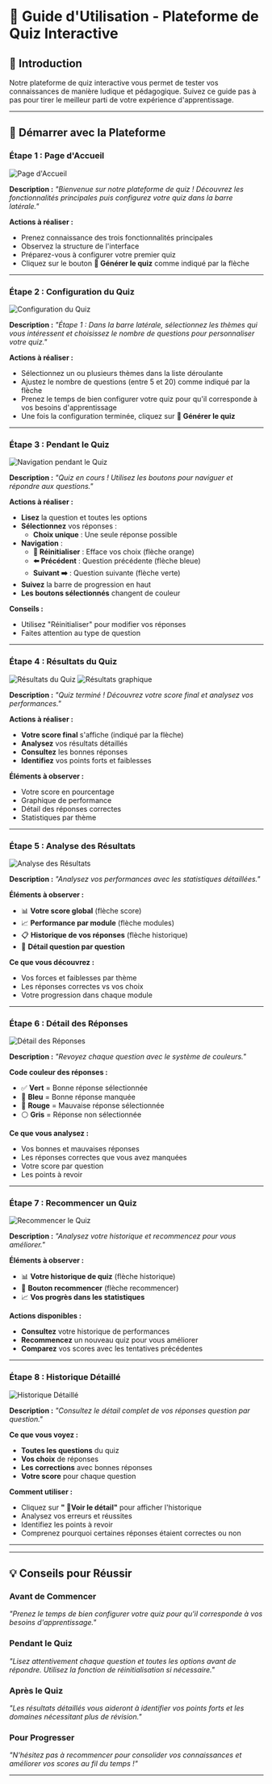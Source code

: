 
# 🎯 Guide d'Utilisation - Plateforme de Quiz Interactive

## 📖 Introduction

Notre plateforme de quiz interactive vous permet de tester vos connaissances de manière ludique et pédagogique. Suivez ce guide pas à pas pour tirer le meilleur parti de votre expérience d'apprentissage.

---

## 🚀 Démarrer avec la Plateforme

### Étape 1 : Page d'Accueil
![Page d'Accueil](oop_project/images/etape1.jpg)

**Description :** 
*"Bienvenue sur notre plateforme de quiz ! Découvrez les fonctionnalités principales puis configurez votre quiz dans la barre latérale."*

**Actions à réaliser :**
- Prenez connaissance des trois fonctionnalités principales
- Observez la structure de l'interface  
- Préparez-vous à configurer votre premier quiz
- Cliquez sur le bouton **🚀 Générer le quiz** comme indiqué par la flèche

---

### Étape 2 : Configuration du Quiz
![Configuration du Quiz](oop_project/images/etape2.jpg)

**Description :** 
*"Étape 1 : Dans la barre latérale, sélectionnez les thèmes qui vous intéressent et choisissez le nombre de questions pour personnaliser votre quiz."*

**Actions à réaliser :**
- Sélectionnez un ou plusieurs thèmes dans la liste déroulante
- Ajustez le nombre de questions (entre 5 et 20) comme indiqué par la flèche
- Prenez le temps de bien configurer votre quiz pour qu'il corresponde à vos besoins d'apprentissage
- Une fois la configuration terminée, cliquez sur **🚀 Générer le quiz**
---




### Étape 3 : Pendant le Quiz
![Navigation pendant le Quiz](oop_project/images/etape3.jpg)

**Description :** 
*"Quiz en cours ! Utilisez les boutons pour naviguer et répondre aux questions."*

**Actions à réaliser :**
- **Lisez** la question et toutes les options
- **Sélectionnez** vos réponses :
  -  **Choix unique** : Une seule réponse possible
- **Navigation** :
  - **🔄 Réinitialiser** : Efface vos choix (flèche orange)
  - **⬅️ Précédent** : Question précédente (flèche bleue)  
  - **Suivant ➡️** : Question suivante (flèche verte)
- **Suivez** la barre de progression en haut
- **Les boutons sélectionnés** changent de couleur

**Conseils :**
- Utilisez "Réinitialiser" pour modifier vos réponses
- Faites attention au type de question
---




### Étape 4 : Résultats du Quiz
![Résultats du Quiz](oop_project/images/etape4.jpg)
![Résultats graphique](oop_project/images/etape5.jpg)


**Description :** 
*"Quiz terminé ! Découvrez votre score final et analysez vos performances."*

**Actions à réaliser :**
- **Votre score final** s'affiche (indiqué par la flèche)
- **Analysez** vos résultats détaillés
- **Consultez** les bonnes réponses
- **Identifiez** vos points forts et faiblesses

**Éléments à observer :**
-  Votre score en pourcentage
-  Graphique de performance
- Détail des réponses correctes
-  Statistiques par thème

---

### Étape 5 : Analyse des Résultats
![Analyse des Résultats](oop_project/images/etape6.jpg)

**Description :** 
*"Analysez vos performances avec les statistiques détaillées."*

**Éléments à observer :**
- 📊 **Votre score global** (flèche score)
- 📈 **Performance par module** (flèche modules)
- 📋 **Historique de vos réponses** (flèche historique)
- 🎯 **Détail question par question**

**Ce que vous découvrez :**
- Vos forces et faiblesses par thème
- Les réponses correctes vs vos choix
- Votre progression dans chaque module

---

### Étape 6 : Détail des Réponses
![Détail des Réponses](oop_project/images/etape7.jpg)

**Description :** 
*"Revoyez chaque question avec le système de couleurs."*

**Code couleur des réponses :**
- ✅ **Vert** = Bonne réponse sélectionnée
- 🔵 **Bleu** = Bonne réponse manquée  
- 🔴 **Rouge** = Mauvaise réponse sélectionnée
- ⚪ **Gris** = Réponse non sélectionnée

**Ce que vous analysez :**
- Vos bonnes et mauvaises réponses
- Les réponses correctes que vous avez manquées
- Votre score par question
- Les points à revoir
---

### Étape 7 : Recommencer un Quiz
![Recommencer le Quiz](oop_project/images/etape8.jpg)

**Description :** 
*"Analysez votre historique et recommencez pour vous améliorer."*

**Éléments à observer :**
- 📊 **Votre historique de quiz** (flèche historique)
- 🔄 **Bouton recommencer** (flèche recommencer)
- 📈 **Vos progrès dans les statistiques**

**Actions disponibles :**
- **Consultez** votre historique de performances
- **Recommencez** un nouveau quiz pour vous améliorer
- **Comparez** vos scores avec les tentatives précédentes
---

### Étape 8 : Historique Détaillé
![Historique Détaillé](oop_project/images/etape8.jpg)

**Description :** 
*"Consultez le détail complet de vos réponses question par question."*

**Ce que vous voyez :**
- **Toutes les questions** du quiz
- **Vos choix** de réponses
- **Les corrections** avec bonnes réponses
- **Votre score** pour chaque question

**Comment utiliser :**
- Cliquez sur **" 📖Voir le détail"** pour afficher l'historique
- Analysez vos erreurs et réussites
- Identifiez les points à revoir
- Comprenez pourquoi certaines réponses étaient correctes ou non
---


---

## 💡 Conseils pour Réussir

###  Avant de Commencer
*"Prenez le temps de bien configurer votre quiz pour qu'il corresponde à vos besoins d'apprentissage."*

###  Pendant le Quiz
*"Lisez attentivement chaque question et toutes les options avant de répondre. Utilisez la fonction de réinitialisation si nécessaire."*

###  Après le Quiz
*"Les résultats détaillés vous aideront à identifier vos points forts et les domaines nécessitant plus de révision."*

###  Pour Progresser
*"N'hésitez pas à recommencer pour consolider vos connaissances et améliorer vos scores au fil du temps !"*

---
